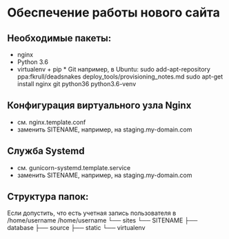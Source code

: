 Обеспечение работы нового сайта 
================================ 
## Необходимые пакеты:
* nginx
* Python 3.6
* virtualenv + pip * Git
например, в Ubuntu:
sudo add-apt-repository ppa:fkrull/deadsnakes
deploy_tools/provisioning_notes.md
sudo apt-get install nginx git python36 python3.6-venv
## Конфигурация виртуального узла Nginx
* см. nginx.template.conf
* заменить SITENAME, например, на staging.my-domain.com
## Служба Systemd
* см. gunicorn-systemd.template.service
* заменить SITENAME, например, на staging.my-domain.com
## Структура папок:
Если допустить, что есть учетная запись пользователя в /home/username
/home/username └── sites
└── SITENAME
├── database
├── source
├── static
└── virtualenv